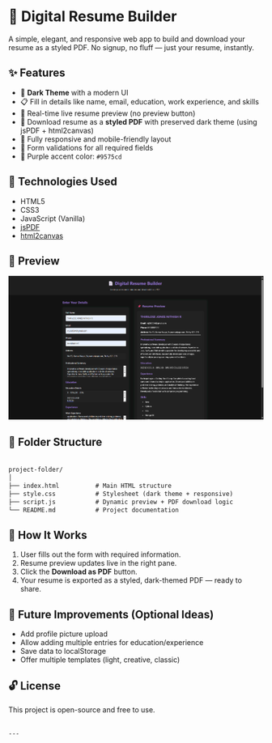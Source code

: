 # 📄 Digital Resume Builder

A simple, elegant, and responsive web app to build and download your resume as a styled PDF. No signup, no fluff — just your resume, instantly.

## ✨ Features

- 🖤 **Dark Theme** with a modern UI
- 📋 Fill in details like name, email, education, work experience, and skills
- 🔁 Real-time live resume preview (no preview button)
- 📄 Download resume as a **styled PDF** with preserved dark theme (using jsPDF + html2canvas)
- 📱 Fully responsive and mobile-friendly layout
- 🎯 Form validations for all required fields
- 🎨 Purple accent color: `#9575cd`

## 🚀 Technologies Used

- HTML5
- CSS3
- JavaScript (Vanilla)
- [jsPDF](https://github.com/parallax/jsPDF)
- [html2canvas](https://github.com/niklasvh/html2canvas)

## 📸 Preview

![resume builder preview screenshot](https://github.com/ThiriloseJonesNithish-R/WebDevelopmentInternship/blob/8214a5ea3345ecab7ab99985293872aeee7e722c/03_ResumeBuilder/screenshots/preview.png) 

## 📂 Folder Structure

```

project-folder/
│
├── index.html          # Main HTML structure
├── style.css           # Stylesheet (dark theme + responsive)
├── script.js           # Dynamic preview + PDF download logic
└── README.md           # Project documentation

```

## 🧠 How It Works

1. User fills out the form with required information.
2. Resume preview updates live in the right pane.
3. Click the **Download as PDF** button.
4. Your resume is exported as a styled, dark-themed PDF — ready to share.

## 📌 Future Improvements (Optional Ideas)

- Add profile picture upload
- Allow adding multiple entries for education/experience
- Save data to localStorage
- Offer multiple templates (light, creative, classic)

## 🔓 License

This project is open-source and free to use.
```

---
